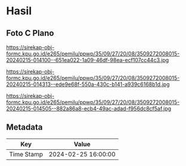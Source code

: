 # Hasil

## Foto C Plano

https://sirekap-obj-formc.kpu.go.id/e265/pemilu/ppwp/35/09/27/20/08/3509272008015-20240215-014100--651ea022-1a09-46df-98ea-ecf107cc44c3.jpg

https://sirekap-obj-formc.kpu.go.id/e265/pemilu/ppwp/35/09/27/20/08/3509272008015-20240215-014313--ede9e68f-550a-430c-b141-a939c6168b1d.jpg

https://sirekap-obj-formc.kpu.go.id/e265/pemilu/ppwp/35/09/27/20/08/3509272008015-20240215-014505--882a86a8-ecb4-49ac-adad-f956dc8cf5af.jpg


## Metadata

| Key        | Value               |
| ---------- | ------------------- |
| Time Stamp | 2024-02-25 16:00:00 |



